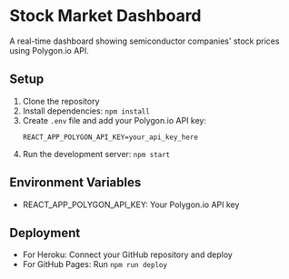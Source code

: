# Stock Market Dashboard

A real-time dashboard showing semiconductor companies' stock prices using Polygon.io API.

## Setup
1. Clone the repository
2. Install dependencies: `npm install`
3. Create `.env` file and add your Polygon.io API key:
   ```
   REACT_APP_POLYGON_API_KEY=your_api_key_here
   ```
4. Run the development server: `npm start`

## Environment Variables
- REACT_APP_POLYGON_API_KEY: Your Polygon.io API key

## Deployment
- For Heroku: Connect your GitHub repository and deploy
- For GitHub Pages: Run `npm run deploy` 